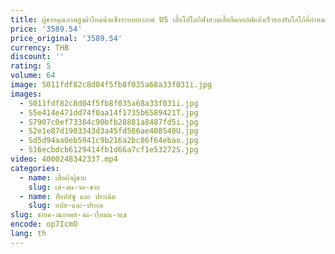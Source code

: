 ```yaml
---
title: ผู้ชายคุณภาพสูงผ้าไหมน้ําแข็งระบายอากาศ US เสื้อโปโลกีฬาสวมเสื้อยืดกอล์ฟแห้งเร็วรองรับโลโก้ที่กําหนดเอง
price: '3589.54'
price_original: '3589.54'
currency: THB
discount: ''
rating: 5
volume: 64
image: S011fdf82c8d04f5fb8f035a68a33f031i.jpg
images:
  - S011fdf82c8d04f5fb8f035a68a33f031i.jpg
  - S5e414e471dd74f0aa14f1735b6589421T.jpg
  - S7907c0ef73384c90bfb28881a8487fd5i.jpg
  - S2e1e87d1903343d3a45fd586ae408540U.jpg
  - Sd5d94aa0eb5941c9b216a2bc86f64ebao.jpg
  - S16ecbdcb6129414fb1d66a7cf1e53272S.jpg
video: 4000248342337.mp4
categories:
  - name: เสื้อผ้าผู้ชาย
    slug: เส-อผ-าผ-ชาย
  - name: ท็อปส์ซู และ ประเดิม
    slug: อปส-และ-ประเด
slug: ชายค-ณภาพส-งผ-าไหมน-าแข
encode: op7IcmO
lang: th
---
```

  